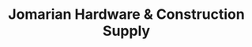 ---
title: "Jomarian Hardware & Construction Supply"
url: /pasay/jomarian-hardware-und-construction-supply/
shop: Baumarkt
---